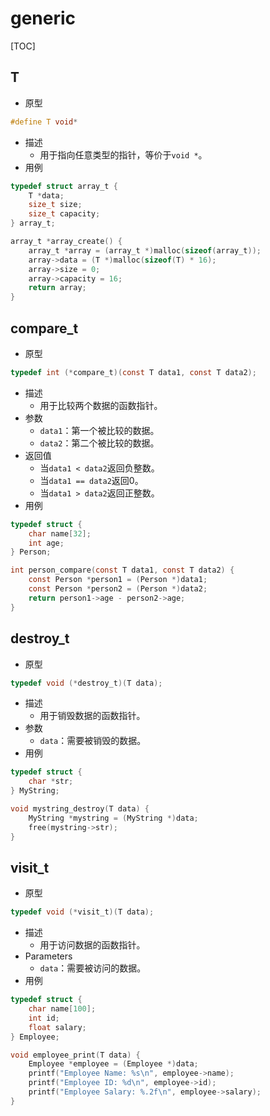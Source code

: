 # generic

[TOC]



## T

- 原型

```c
#define T void*
```

- 描述
    - 用于指向任意类型的指针，等价于`void *`。
- 用例

```c
typedef struct array_t {
    T *data;
    size_t size;
    size_t capacity;
} array_t;

array_t *array_create() {
    array_t *array = (array_t *)malloc(sizeof(array_t));
    array->data = (T *)malloc(sizeof(T) * 16);
    array->size = 0;
    array->capacity = 16;
    return array;
}
```



## compare_t

- 原型

```c
typedef int (*compare_t)(const T data1, const T data2);
```

- 描述
    - 用于比较两个数据的函数指针。
- 参数
    - `data1`：第一个被比较的数据。
    - `data2`：第二个被比较的数据。
- 返回值
    - 当`data1 < data2`返回负整数。
    - 当`data1 == data2`返回0。
    - 当`data1 > data2`返回正整数。
- 用例

```c
typedef struct {
    char name[32];
    int age;
} Person;

int person_compare(const T data1, const T data2) {
    const Person *person1 = (Person *)data1;
    const Person *person2 = (Person *)data2;
    return person1->age - person2->age;
}
```



## destroy_t

- 原型

```c
typedef void (*destroy_t)(T data);
```

- 描述
    - 用于销毁数据的函数指针。
- 参数
    - `data`：需要被销毁的数据。
- 用例

```c
typedef struct {
    char *str;
} MyString;

void mystring_destroy(T data) {
    MyString *mystring = (MyString *)data;
    free(mystring->str);
}
```



## visit_t

- 原型

```c
typedef void (*visit_t)(T data);
```

- 描述
    - 用于访问数据的函数指针。
- Parameters
    - `data`：需要被访问的数据。
- 用例

```c
typedef struct {
    char name[100];
    int id;
    float salary;
} Employee;

void employee_print(T data) {
    Employee *employee = (Employee *)data;
    printf("Employee Name: %s\n", employee->name);
    printf("Employee ID: %d\n", employee->id);
    printf("Employee Salary: %.2f\n", employee->salary);
}
```


